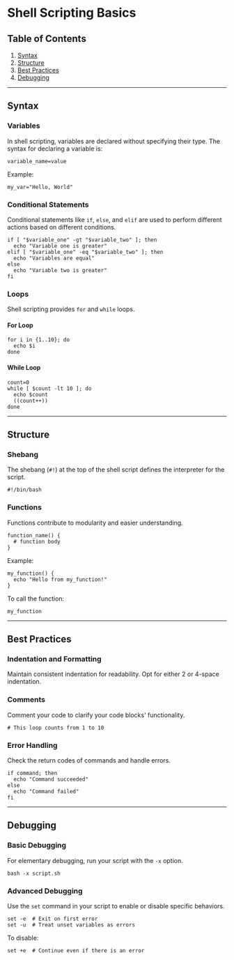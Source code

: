 # Shell Scripting Basics

## Table of Contents

1. [Syntax](#syntax)
2. [Structure](#structure)
3. [Best Practices](#best-practices)
4. [Debugging](#debugging)

---

## Syntax

### Variables

In shell scripting, variables are declared without specifying their type. The syntax for declaring a variable is:

```
variable_name=value
```

Example:

```
my_var="Hello, World"
```

### Conditional Statements

Conditional statements like `if`, `else`, and `elif` are used to perform different actions based on different conditions.

```
if [ "$variable_one" -gt "$variable_two" ]; then
  echo "Variable one is greater"
elif [ "$variable_one" -eq "$variable_two" ]; then
  echo "Variables are equal"
else
  echo "Variable two is greater"
fi
```

### Loops

Shell scripting provides `for` and `while` loops.

#### For Loop

```
for i in {1..10}; do
  echo $i
done
```

#### While Loop

```
count=0
while [ $count -lt 10 ]; do
  echo $count
  ((count++))
done
```

---

## Structure

### Shebang

The shebang (`#!`) at the top of the shell script defines the interpreter for the script.

```
#!/bin/bash
```

### Functions

Functions contribute to modularity and easier understanding.

```
function_name() {
  # function body
}
```

Example:

```
my_function() {
  echo "Hello from my_function!"
}
```

To call the function:

```
my_function
```

---

## Best Practices

### Indentation and Formatting

Maintain consistent indentation for readability. Opt for either 2 or 4-space indentation.

### Comments

Comment your code to clarify your code blocks' functionality. 

```
# This loop counts from 1 to 10
```

### Error Handling

Check the return codes of commands and handle errors.

```
if command; then
  echo "Command succeeded"
else
  echo "Command failed"
fi
```

---

## Debugging

### Basic Debugging

For elementary debugging, run your script with the `-x` option.

```
bash -x script.sh
```

### Advanced Debugging

Use the `set` command in your script to enable or disable specific behaviors.

```
set -e  # Exit on first error
set -u  # Treat unset variables as errors
```

To disable:

```
set +e  # Continue even if there is an error
```
